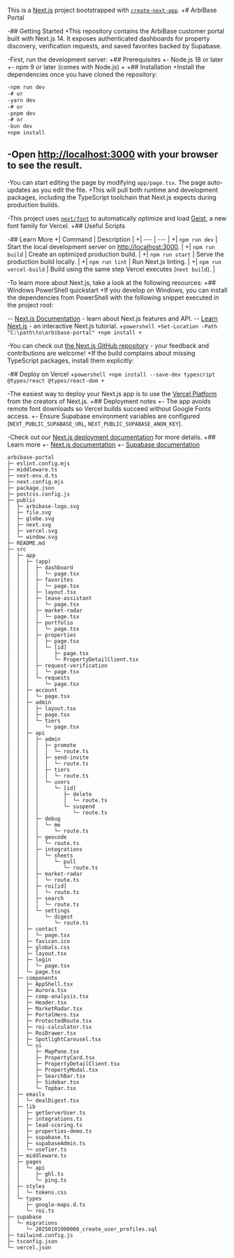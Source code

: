 This is a [Next.js](https://nextjs.org) project bootstrapped with [`create-next-app`](https://nextjs.org/docs/app/api-reference/cli/create-next-app).
+# ArbiBase Portal
 
-## Getting Started
+This repository contains the ArbiBase customer portal built with Next.js 14. It exposes authenticated dashboards for property discovery, verification requests, and saved favorites backed by Supabase.
 
-First, run the development server:
+## Prerequisites
+- Node.js 18 or later
+- npm 9 or later (comes with Node.js)
+
+## Installation
+Install the dependencies once you have cloned the repository:
 
 ```bash
-npm run dev
-# or
-yarn dev
-# or
-pnpm dev
-# or
-bun dev
+npm install
 ```
 
-Open [http://localhost:3000](http://localhost:3000) with your browser to see the result.
-
-You can start editing the page by modifying `app/page.tsx`. The page auto-updates as you edit the file.
+This will pull both runtime and development packages, including the TypeScript toolchain that Next.js expects during production builds.
 
-This project uses [`next/font`](https://nextjs.org/docs/app/building-your-application/optimizing/fonts) to automatically optimize and load [Geist](https://vercel.com/font), a new font family for Vercel.
+## Useful Scripts
 
-## Learn More
+| Command | Description |
+| --- | --- |
+| `npm run dev` | Start the local development server on [http://localhost:3000](http://localhost:3000). |
+| `npm run build` | Create an optimized production build. |
+| `npm run start` | Serve the production build locally. |
+| `npm run lint` | Run Next.js linting. |
+| `npm run vercel-build` | Build using the same step Vercel executes (`next build`). |
 
-To learn more about Next.js, take a look at the following resources:
+## Windows PowerShell quickstart
+If you develop on Windows, you can install the dependencies from PowerShell with the following snippet executed in the project root:
 
-- [Next.js Documentation](https://nextjs.org/docs) - learn about Next.js features and API.
-- [Learn Next.js](https://nextjs.org/learn) - an interactive Next.js tutorial.
+```powershell
+Set-Location -Path "C:\path\to\arbibase-portal"
+npm install
+```
 
-You can check out [the Next.js GitHub repository](https://github.com/vercel/next.js) - your feedback and contributions are welcome!
+If the build complains about missing TypeScript packages, install them explicitly:
 
-## Deploy on Vercel
+```powershell
+npm install --save-dev typescript @types/react @types/react-dom
+```
 
-The easiest way to deploy your Next.js app is to use the [Vercel Platform](https://vercel.com/new?utm_medium=default-template&filter=next.js&utm_source=create-next-app&utm_campaign=create-next-app-readme) from the creators of Next.js.
+## Deployment notes
+- The app avoids remote font downloads so Vercel builds succeed without Google Fonts access.
+- Ensure Supabase environment variables are configured (`NEXT_PUBLIC_SUPABASE_URL`, `NEXT_PUBLIC_SUPABASE_ANON_KEY`).
 
-Check out our [Next.js deployment documentation](https://nextjs.org/docs/app/building-your-application/deploying) for more details.
+## Learn more
+- [Next.js documentation](https://nextjs.org/docs)
+- [Supabase documentation](https://supabase.com/docs)

```
arbibase-portal
├─ eslint.config.mjs
├─ middleware.ts
├─ next-env.d.ts
├─ next.config.mjs
├─ package.json
├─ postcss.config.js
├─ public
│  ├─ arbibase-logo.svg
│  ├─ file.svg
│  ├─ globe.svg
│  ├─ next.svg
│  ├─ vercel.svg
│  └─ window.svg
├─ README.md
├─ src
│  ├─ app
│  │  ├─ (app)
│  │  │  ├─ dashboard
│  │  │  │  └─ page.tsx
│  │  │  ├─ favorites
│  │  │  │  └─ page.tsx
│  │  │  ├─ layout.tsx
│  │  │  ├─ lease-assistant
│  │  │  │  └─ page.tsx
│  │  │  ├─ market-radar
│  │  │  │  └─ page.tsx
│  │  │  ├─ portfolio
│  │  │  │  └─ page.tsx
│  │  │  ├─ properties
│  │  │  │  ├─ page.tsx
│  │  │  │  └─ [id]
│  │  │  │     ├─ page.tsx
│  │  │  │     └─ PropertyDetailClient.tsx
│  │  │  ├─ request-verification
│  │  │  │  └─ page.tsx
│  │  │  └─ requests
│  │  │     └─ page.tsx
│  │  ├─ account
│  │  │  └─ page.tsx
│  │  ├─ admin
│  │  │  ├─ layout.tsx
│  │  │  ├─ page.tsx
│  │  │  └─ tiers
│  │  │     └─ page.tsx
│  │  ├─ api
│  │  │  ├─ admin
│  │  │  │  ├─ promote
│  │  │  │  │  └─ route.ts
│  │  │  │  ├─ send-invite
│  │  │  │  │  └─ route.ts
│  │  │  │  ├─ tiers
│  │  │  │  │  └─ route.ts
│  │  │  │  └─ users
│  │  │  │     └─ [id]
│  │  │  │        ├─ delete
│  │  │  │        │  └─ route.ts
│  │  │  │        └─ suspend
│  │  │  │           └─ route.ts
│  │  │  ├─ debug
│  │  │  │  └─ me
│  │  │  │     └─ route.ts
│  │  │  ├─ geocode
│  │  │  │  └─ route.ts
│  │  │  ├─ integrations
│  │  │  │  └─ sheets
│  │  │  │     └─ pull
│  │  │  │        └─ route.ts
│  │  │  ├─ market-radar
│  │  │  │  └─ route.ts
│  │  │  ├─ roi[id]
│  │  │  │  └─ route.ts
│  │  │  ├─ search
│  │  │  │  └─ route.ts
│  │  │  └─ settings
│  │  │     └─ digest
│  │  │        └─ route.ts
│  │  ├─ contact
│  │  │  └─ page.tsx
│  │  ├─ favicon.ico
│  │  ├─ globals.css
│  │  ├─ layout.tsx
│  │  ├─ login
│  │  │  └─ page.tsx
│  │  └─ page.tsx
│  ├─ components
│  │  ├─ AppShell.tsx
│  │  ├─ Aurora.tsx
│  │  ├─ comp-analysis.tsx
│  │  ├─ Header.tsx
│  │  ├─ MarketRadar.tsx
│  │  ├─ PortalHero.tsx
│  │  ├─ ProtectedRoute.tsx
│  │  ├─ roi-calculator.tsx
│  │  ├─ RoiDrawer.tsx
│  │  ├─ SpotlightCarousel.tsx
│  │  └─ ui
│  │     ├─ MapPane.tsx
│  │     ├─ PropertyCard.tsx
│  │     ├─ PropertyDetailClient.tsx
│  │     ├─ PropertyModal.tsx
│  │     ├─ SearchBar.tsx
│  │     ├─ Sidebar.tsx
│  │     └─ Topbar.tsx
│  ├─ emails
│  │  └─ dealDigest.tsx
│  ├─ lib
│  │  ├─ getServerUser.ts
│  │  ├─ integrations.ts
│  │  ├─ lead-scoring.ts
│  │  ├─ properties-demo.ts
│  │  ├─ supabase.ts
│  │  ├─ supabaseAdmin.ts
│  │  └─ useTier.ts
│  ├─ middleware.ts
│  ├─ pages
│  │  └─ api
│  │     ├─ ghl.ts
│  │     └─ ping.ts
│  ├─ styles
│  │  └─ tokens.css
│  └─ types
│     ├─ google-maps.d.ts
│     └─ roi.ts
├─ supabase
│  └─ migrations
│     └─ 20250101000000_create_user_profiles.sql
├─ tailwind.config.js
├─ tsconfig.json
└─ vercel.json

```